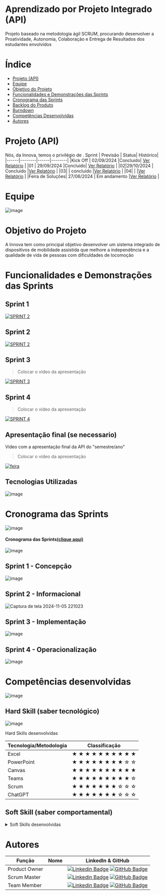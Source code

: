# Aprendizado por Projeto Integrado (API)
Projeto baseado na metodologia ágil SCRUM, procurando desenvolver a Proatividade, Autonomia, Colaboração e Entrega de Resultados dos estudantes envolvidos

# Índice

* [Projeto (API)](#projeto-api)
* [Equipe](#equipe)
* [Objetivo do Projeto](#objetivo-do-projeto)
* [Funcionalidades e Demonstrações das Sprints](#funcionalidades-e-demonstrações-das-sprints)
* [Cronograma das Sprints](#cronograma-das-sprints)
* [Backlog do Produto](#backlog-do-produto)
* [Burndown](#burndown)
* [Competências Desenvolvidas](#competências-desenvolvidas)
* [Autores](#autores)

# Projeto (API) 
Nós, da Innova, temos o privilégio de . 
Sprint | Previsão | Status| Histórico|
|------|--------|------|--------|
|Kick Off | 02/09/2024 |Concluido| [Ver Relatório](https://fatecsjc-prd.azurewebsites.net/downloads/estagio/modelo_relatorio_estagio_gpi.docx) | 
|01 | 29/09/2024 |Concluido| [Ver Relatório](https://fatecsjc-prd.azurewebsites.net/downloads/estagio/modelo_relatorio_estagio_gpi.docx) | 
|02|29/10/2024 | Concluido |[Ver Relatório](https://github.com/ElielmaSilva/API-INOVA-1-SEMESTRE/blob/main/Sprint%202/documento/SPRINT%202.pptx) | 
|03|  | concluido |[Ver Relatório](https://fatecsjc-prd.azurewebsites.net/downloads/estagio/modelo_relatorio_estagio_gpi.docx) | 
|04| |  |[Ver Relatório](https://fatecsjc-prd.azurewebsites.net/downloads/estagio/modelo_relatorio_estagio_gpi.docx) |
|Feira de Soluções| 27/06/2024 | Em andamento |[Ver Relatório](estagio/modelo_relatorio_estagio_gpi.docx) | 

# Equipe

![image](https://github.com/user-attachments/assets/4c0ea814-8782-4be1-ba3f-f8c841b21e13)


# Objetivo do Projeto
A Innova tem como principal objetivo desenvolver um sistema integrado de dispositivos de mobilidade assistida que melhore a independência e a qualidade de vida de pessoas com dificuldades de locomoção

# Funcionalidades e Demonstrações das Sprints

## Sprint 1

[![SPRINT 2](https://img.youtube.com/vi/cLfx27NGj3E/0.jpg)](https://youtu.be/cLfx27NGj3E)


## Sprint 2

[![SPRINT 2](https://img.youtube.com/vi/cLfx27NGj3E/0.jpg)](https://youtu.be/cLfx27NGj3E)

## Sprint 3
>Colocar o vídeo da apresentação

[![SPRINT 3](https://img..jpg)](https://youtu.be/5g1n42vEU3s)


## Sprint 4
>Colocar o vídeo da apresentação

[![SPRINT 4](https://img./0.jpg)](https://youtu.be/tDMO3TMd4Mo)


## Apresentação final (se necessario)
Vídeo com a apresentação final da API do "semestre/ano"
>Colocar o vídeo da apresentação

[![feira](https://img.youtube.com/vi/codigo_do_seu_video/0.jpg)](https://youtu.be/codigo_do_seu_video)


## Tecnologias Utilizadas
![image](https://github.com/user-attachments/assets/30a9a951-5500-40e6-bcdc-6463b2e94779)


# Cronograma das Sprints
![image](https://github.com/user-attachments/assets/d4b4c953-db15-4bc1-8b96-ef5b02d723cb)





#### Cronograma das Sprints[(clique aqui)](https://github.com/users/AndreLuizRibeiro/projects/4)

![image](https://github.com/ElielmaSilva/API-INOVA-1-SEMESTRE/assets/162644582/6951c680-a3e5-49cf-ac6a-c97746285ae2)


## Sprint 1 - Concepção
![image](https://github.com/user-attachments/assets/5ae68af5-7609-4e8c-96d0-4544798032c2)



## Sprint 2 - Informacional
![Captura de tela 2024-11-05 221023](https://github.com/user-attachments/assets/cb1ea6d2-c7d8-4bfb-9e5d-5895adbcc1fb)



      
## Sprint 3 - Implementação
![image](https://github.com/ElielmaSilva/API-INOVA-1-SEMESTRE/assets/162644582/57396aed-4ba6-4162-b2f6-e4454d0a9b1d)

      
## Sprint 4 - Operacionalização
![image](https://github.com/ElielmaSilva/API-INOVA-1-SEMESTRE/assets/162644582/02c30146-ef6a-4a15-83bd-afe14bd15e99)



# Competências desenvolvidas
![image](https://github.com/ElielmaSilva/API-INOVA-1-SEMESTRE/assets/162644582/ff8ae641-cfdf-4d5c-aae2-8a14b0702f04)


## Hard Skill (saber tecnológico)
![image](https://github.com/ElielmaSilva/API-INOVA-1-SEMESTRE/assets/162644582/b9a81f89-957b-407b-92b3-1e9b1aa9bef5)


<summary>Hard Skills desenvolvidas</summary>
  
| Tecnologia/Metodologia | Classificação |
| ---------------------- | ------------- |
| Excel  | ★ ★ ★ ★ ★ ★ ★ ★ ★ ★  |
| PowerPoint | ★ ★ ★ ★ ★ ★ ★ ★ ☆ ☆ |
| Canvas | ★ ★ ★ ★ ★ ★ ★ ★ ★ ★ |
| Teams  | ★ ★ ★ ★ ★ ★ ★ ★ ★ ☆ |
| Scrum | ★ ★ ★ ★ ★ ★ ★ ☆ ☆ ☆ |
| ChatGPT| ★ ★ ★ ★ ★ ★ ★ ☆ ☆ ☆ |
 
</details>

## Soft Skill (saber comportamental)
<details>
<summary>Soft Skills desenvolvidas</summary>

| Habilidades | Classificação |
| ------------| ------------- |
| Comunicação | ★ ★ ★ ★ ★ ★ ★ ☆ ☆ ☆ |
| Desnvolvimento | ★ ★ ★ ★ ★ ★ ☆ ☆ ☆ ☆ |
| Participação | ★ ★ ★ ★ ★ ★ ★ ☆ ☆ ☆ |
| Interação | ★ ★ ★ ★ ★ ★ ★ ☆ ☆ ☆ |
|  | ★ ★ ★ ★ ★ ★ ★ ☆ ☆ ☆ |
|  | ★ ★ ★ ★ ★ ★ ★ ☆ ☆ ☆ |

</details>


# Autores
| Função | Nome |  LinkedIn & GitHub |
| - | - | - |
|Product Owner| | [![Linkedin Badge](https://img.shields.io/badge/Linkedin-blue?style=flat-square&logo=Linkedin&logoColor=white)]() [![GitHub Badge](https://img.shields.io/badge/GitHub-111217?style=flat-square&logo=github&logoColor=white)]()|
|Scrum Master| | [![Linkedin Badge](https://img.shields.io/badge/Linkedin-blue?style=flat-square&logo=Linkedin&logoColor=white)]() [![GitHub Badge](https://img.shields.io/badge/GitHub-111217?style=flat-square&logo=github&logoColor=white)]()|
|Team Member| | [![Linkedin Badge](https://img.shields.io/badge/Linkedin-blue?style=flat-square&logo=Linkedin&logoColor=white)]() [![GitHub Badge](https://img.shields.io/badge/GitHub-111217?style=flat-square&logo=github&logoColor=white)]()|
